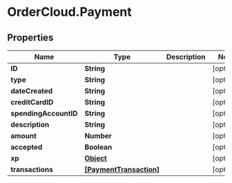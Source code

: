 # OrderCloud.Payment

## Properties
Name | Type | Description | Notes
------------ | ------------- | ------------- | -------------
**ID** | **String** |  | [optional] 
**type** | **String** |  | [optional] 
**dateCreated** | **String** |  | [optional] 
**creditCardID** | **String** |  | [optional] 
**spendingAccountID** | **String** |  | [optional] 
**description** | **String** |  | [optional] 
**amount** | **Number** |  | [optional] 
**accepted** | **Boolean** |  | [optional] 
**xp** | [**Object**](.md) |  | [optional] 
**transactions** | [**[PaymentTransaction]**](PaymentTransaction.md) |  | [optional] 


